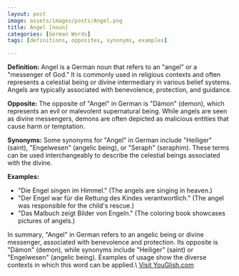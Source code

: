 ```yaml
---
layout: post
image: assets/images/posts/Angel.png
title: Angel [noun]
categories: [German Words]
tags: [definitions, opposites, synonyms, examples]

---
```


**Definition:**
Angel is a German noun that refers to an "angel" or a "messenger of God." It is commonly used in religious contexts and often represents a celestial being or divine intermediary in various belief systems. Angels are typically associated with benevolence, protection, and guidance.

**Opposite:**
The opposite of "Angel" in German is "Dämon" (demon), which represents an evil or malevolent supernatural being. While angels are seen as divine messengers, demons are often depicted as malicious entities that cause harm or temptation.

**Synonyms:**
Some synonyms for "Angel" in German include "Heiliger" (saint), "Engelwesen" (angelic being), or "Seraph" (seraphim). These terms can be used interchangeably to describe the celestial beings associated with the divine.

**Examples:**
- "Die Engel singen im Himmel." (The angels are singing in heaven.)
- "Der Engel war für die Rettung des Kindes verantwortlich." (The angel was responsible for the child's rescue.)
- "Das Malbuch zeigt Bilder von Engeln." (The coloring book showcases pictures of angels.)

In summary, "Angel" in German refers to an angelic being or divine messenger, associated with benevolence and protection. Its opposite is "Dämon" (demon), while synonyms include "Heiliger" (saint) or "Engelwesen" (angelic being). Examples of usage show the diverse contexts in which this word can be applied.\ <a id="yg-widget-0" class="youglish-widget" data-query="Angel" data-lang="german" data-components="8412" data-auto-start="0" data-bkg-color="theme_light" data-title="How%20to%20pronounce%20Angel%20in%20German"  rel="nofollow" href="https://youglish.com">Visit YouGlish.com</a><script async src="https://youglish.com/public/emb/widget.js" charset="utf-8"></script>